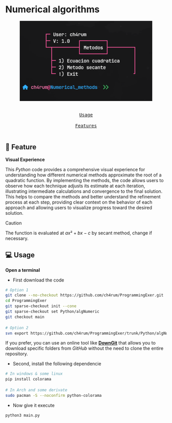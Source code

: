 # Numerical algorithms
<div align = center>
<img src="./srcRun.png" height="250px">

&ensp;[<kbd> <br> Usage <br> </kbd>](#-usage)&ensp;
&ensp;[<kbd> <br> Features <br> </kbd>](#-feature)&ensp;
<br></div>

## 👾 Feature
**Visual Experience**

This $Python$ code provides a comprehensive visual experience for understanding how different numerical methods approximate the root of a quadratic function. By implementing the methods, the code allows users to observe how each technique adjusts its estimate at each iteration, illustrating intermediate calculations and convergence to the final solution. This helps to compare the methods and better understand the refinement process at each step, providing clear context on the behavior of each approach and allowing users to visualize progress toward the desired solution.

> [!CAUTION]
> The function is evaluated at $ax²+bx-c$ by secant method, change if necessary.

## 💻 Usage

<b>Open a terminal</b>
-  First download the code
```sh
# Option 1
git clone --no-checkout https://github.com/ch4rum/ProgrammingExer.git
cd ProgrammingExer
git sparse-checkout init --cone
git sparse-checkout set Python/algNumeric
git checkout main

# Option 2
svn export https://github.com/ch4rum/ProgrammingExer/trunk/Python/algNumeric
```
If you prefer, you can use an online tool like [**DownGit**](https://downgit.github.io) that allows you to download specific folders from *GitHub* without the need to clone the entire repository.

- Second, install the following dependencie
```sh
# In windows & some linux 
pip install colorama

# In Arch and some derivate
sudo pacman -S --noconfirm python-colorama
```

- Now give it execute
```sh
python3 main.py
```